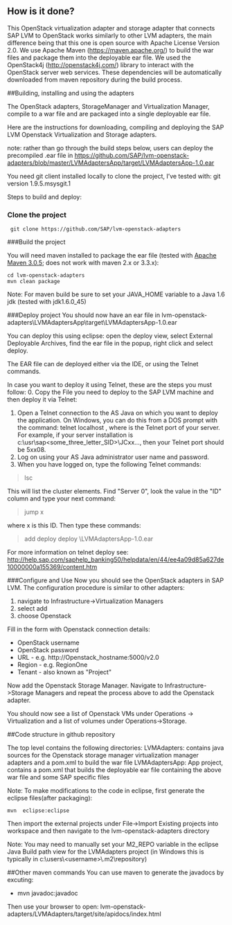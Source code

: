 ## How is it done?

This OpenStack virtualization adapter and storage adapter that connects SAP LVM to OpenStack works similarly to other LVM adapters, the main difference being that this one is open source with Apache License Version 2.0. We use Apache Maven (https://maven.apache.org/) to build the war files and package them into the deployable ear file. We used the OpenStack4j (http://openstack4j.com/) library to interact with the OpenStack server web services. These dependencies will be automatically downloaded from maven repository during the build process.  


##Building, installing and using the adapters


The OpenStack adapters, StorageManager  and Virtualization Manager, compile to a war file and are packaged into a single deployable ear file.


Here are the instructions for downloading, compiling and deploying the SAP LVM Openstack Virtualization and Storage adapters. 

note: rather than go through the build steps below, users can deploy the  precompiled .ear file in https://github.com/SAP/lvm-openstack-adapters/blob/master/LVMAdaptersApp/target/LVMAdaptersApp-1.0.ear

You need git client installed locally to clone the project, I’ve tested with: git version 1.9.5.msysgit.1

Steps to build and deploy:

### Clone the project
```
 git clone https://github.com/SAP/lvm-openstack-adapters
```
###Build the project

You will need maven installed to package the ear file (tested with [Apache Maven 3.0.5](http://archive.apache.org/dist/maven/maven-3/3.0.5/binaries/); does not work with maven 2.x or 3.3.x):

```
cd lvm-openstack-adapters
mvn clean package
```

Note: For maven build be sure to set your JAVA_HOME variable to a Java 1.6 jdk (tested with jdk1.6.0_45)

###Deploy project
You should now have an ear file in lvm-openstack-adapters\LVMAdaptersApp\target\LVMAdaptersApp-1.0.ear 

You can deploy this using eclipse: open the deploy view, select External Deployable Archives, find the ear file in the popup, right click and select deploy.

The EAR file can de deployed either via the IDE, or using the Telnet commands.


In case you want to deploy it using Telnet, these are the steps you must follow:
  0. Copy the File you need to deploy to the SAP LVM machine and then deploy it via Telnet: 
  1.  Open a Telnet connection to the AS Java on which you want to deploy the application. On Windows, you can do this from a DOS prompt with the command:
telnet localhost <port>,
where <port> is the Telnet port of your server. For example, if your server installation is c:\usr\sap\<some_three_letter_SID>\JCxx\..., then your Telnet port should be 5xx08.
  2.  Log on using your AS Java administrator user name and password.
  3.  When you have logged on, type the following Telnet commands:
> lsc

This will list the cluster elements. Find "Server 0", look the value in the "ID" column and type your next command:

> jump x

where x is this ID. Then type these commands:

> add deploy
> deploy <path to the location of the file >\LVMAdaptersApp-1.0.ear

For more information on telnet deploy see: http://help.sap.com/saphelp_banking50/helpdata/en/44/ee4a09d85a627de10000000a155369/content.htm


###Configure and Use
Now you should see the OpenStack adapters in SAP LVM. The configuration procedure is similar to other adapters:
  1.  navigate to Infrastructure->Virtualization Managers 
  2.  select add 
  3.  choose Openstack
 

Fill in the form with Openstack connection details:
* OpenStack username 
* OpenStack password
* URL - e.g. http://Openstack_hostname:5000/v2.0
* Region - e.g. RegionOne
* Tenant - also known as "Project" 
 
Now add the Openstack Storage Manager. Navigate to Infrastructure->Storage Managers and repeat the process above to add the Openstack adapter.

You should now see a list of Openstack VMs under Operations -> Virtualization and a list of volumes under Operations->Storage.


##Code structure in github repository

The top level contains the following directories:
LVMAdapters:  contains java sources for the Openstack storage manager virtualization manager adapters and a pom.xml to build the war file
LVMAdaptersApp: App project, contains a pom.xml that builds the deployable ear file containing the above war file and some SAP specific files                  


Note: To make modifications to the code in eclipse, first generate the eclipse files(after packaging):
```
mvn  eclipse:eclipse
```

Then import the external projects under File->Import Existing projects into workspace and then navigate to the lvm-openstack-adapters directory

Note: You may need to manually set your M2_REPO variable in the eclipse Java Build path view for the LVMAdapters project (in Windows this is typically in c:\users\\\<username>\\.m2\repository) 

##Other maven commands
You can use maven to generate the javadocs by excuting: 
* mvn javadoc:javadoc 

Then use your browser to open: lvm-openstack-adapters/LVMAdapters/target/site/apidocs/index.html
